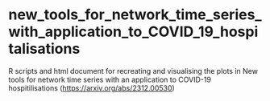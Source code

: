 # new_tools_for_network_time_series_with_application_to_COVID_19_hospitalisations
R scripts and html document for recreating and visualising the plots in New tools for network time series with an application to COVID-19 hospitilisations (https://arxiv.org/abs/2312.00530)
